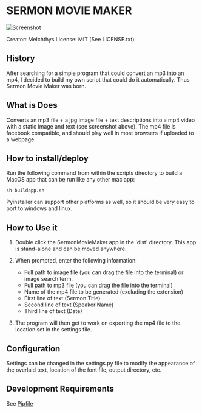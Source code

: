 # SERMON MOVIE MAKER

![Screenshot](screenshot.png "Screenshot")


Creator: MeIchthys
License: MIT (See LICENSE.txt)

## History

After searching for a simple program that could convert an mp3 into an mp4, I decided to build my own script that could do it automatically. Thus Sermon Movie Maker was born.

## What is Does

Converts an mp3 file + a jpg image file + text descriptions into a mp4 video with a static image and text (see screenshot above). The mp4 file is facebook compatible, and should play well in most browsers if uploaded to a webpage.

## How to install/deploy

Run the following command from within the scripts directory to build a MacOS app that can be run like any other mac app:

`sh buildapp.sh`

Pyinstaller can support other platforms as well, so it should be very easy to port to windows and linux.

## How to Use it

1. Double click the SermonMovieMaker app in the 'dist' directory. This app is stand-alone and can be moved anywhere.

2. When prompted, enter the following information:

    - Full path to image file (you can drag the file into the terminal) or image search term.
	- Full path to mp3 file (you can drag the file into the terminal)
  	- Name of the mp4 file to be generated (excluding the extension)
  	- First line of text (Sermon Title)
  	- Second line of text (Speaker Name)
  	- Third line of text (Date)

3. The program will then get to work on exporting the mp4 file to the location set in the settings file.

## Configuration

Settings can be changed in the settings.py file to modify the appearance of the overlaid text, location of the font file, output directory, etc.


## Development Requirements

See [Pipfile](Pipfile)
